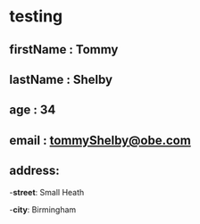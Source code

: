 # testing 

## firstName : Tommy 

## lastName : Shelby 

## age : 34 

## email : tommyShelby@obe.com 

## address: 
   -**street**: Small Heath 

   -**city**: Birmingham 


